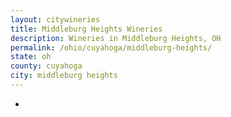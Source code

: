 ```yaml
---
layout: citywineries
title: Middleburg Heights Wineries
description: Wineries in Middleburg Heights, OH
permalink: /ohio/cuyahoga/middleburg-heights/
state: oh
county: cuyahoga
city: middleburg heights
---
```

-
